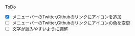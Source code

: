 ToDo  
- [x] メニューバーのTwitter,Githubのリンクにアイコンを追加
- [ ] メニューバーのTwitter,Githubのリンクにアイコンの色を変更
- [ ] 文字が読みやすいように調整